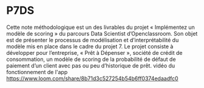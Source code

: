 # P7DS
Cette note méthodologique est un des livrables du projet « Implémentez un modèle de scoring » du parcours Data Scientist d’Openclassroom. 
Son objet est de présenter le processus de modélisation et d’interprétabilité du modèle mis en place dans le cadre du projet 7.
Le projet consiste à développer pour l’entreprise, « Prêt à Dépenser », société de crédit de consommation, un modèle de scoring de la probabilité de défaut de paiement d’un client avec pas ou peu d’historique de prêt. 
vidéo du fonctionnement de l'app https://www.loom.com/share/8b71d3c527254b54b6ff0374edaadfc0
